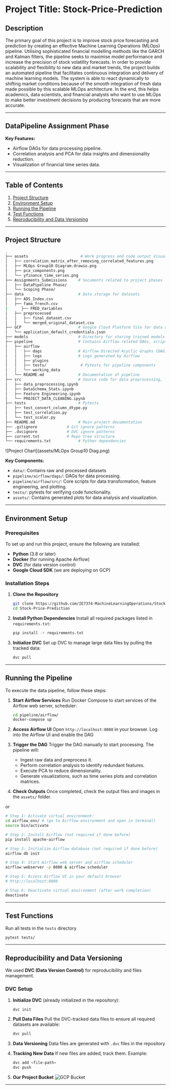 # Project Title: Stock-Price-Prediction

## Description
The primary goal of this project is to improve stock price forecasting and prediction by creating an effective Machine Learning Operations (MLOps) pipeline. Utilising sophisticated financial modelling methods like the GARCH and Kalman filters, the pipeline seeks to maximise model performance and increase the precision of stock volatility forecasts. In order to provide scalability and flexibility to new data and market trends, the project builds an automated pipeline that facilitates continuous integration and delivery of machine learning models. The system is able to react dynamically to shifting market conditions because of the smooth integration of fresh data made possible by this scalable MLOps architecture. In the end, this helps academics, data scientists, and financial analysts who want to use MLOps to make better investment decisions by producing forecasts that are more accurate.

---
## DataPipeline Assignment Phase

**Key Features:**
- Airflow DAGs for data processing pipeline.
- Correlation analysis and PCA for data insights and dimensionality reduction.
- Visualization of financial time series data.
---
## Table of Contents
1. [Project Structure](#project-structure)
2. [Environment Setup](#environment-setup)
3. [Running the Pipeline](#running-the-pipeline)
4. [Test Functions](#test-functions)
5. [Reproducibility and Data Versioning](#reproducibility-and-data-versioning)
---

## Project Structure
```bash
.
├── assets                       # Work progress and code output Visualatiizon
│   ├── correlation_matrix_after_removing_correlated_features.png
│   ├── MLOps Group10 Diagram.drawio.png
│   ├── pca_components.png
│   └── yfinance_time_series.png
├── Assignments_Submissions     # Socuments related to project phases
│   ├── DataPipeline Phase/
│   └── Scoping Phase/
├── data                        # Data storage for datasets
│   ├── ADS_Index.csv
│   ├── fama_french.csv
|      ├── FRED_Variables
│   ├── preprocessed
│   │   ├── final_dataset.csv
│   │   └── merged_original_dataset.csv
├── GCP                         # Google Cloud Platform file for data access
│   └── application_default_credentials.json
├── models                      # Directory for storing trained models (next Phase)
├── pipeline                    # Contains Airflow related DAGs, scripts, logs, and configurations
│   ├── airflow
│   │   ├── dags                # Airflow Directed Acyclic Graphs (DAG) for pipeline management
│   │   ├── logs                # Logs generated by Airflow
│   │   ├── plugins       
│   │   ├── tests/               # Pytests for pipeline components
│   │   └── working_data        
│   └── README.md               # Documentation of pipeline
├── src                         # Source code for data preprocessing, feature engineering and so
│   ├── data_preprocessing.ipynb
│   ├── DataSchema_Stats.ipynb
│   ├── Feature Engineering.ipynb
│   └── PROJECT_DATA_CLEANING.ipynb
├── tests                       # Pytests 
│   ├── test_convert_column_dtype.py
│   ├── test_correlation.py
│   └── test_scaler.py
├── README.md                   # Main project documentation
├── .gitignore             # Git ignore patterns
├── .dvcignore             # DVC ignore patterns
├── current.txt            # Repo tree structure
└── requirements.txt            # Python dependencies

```
![Project Chart](assets/MLOps Group10 Diag.png)

**Key Components:**
- `data/`: Contains raw and processed datasets 
- `pipeline/airflow/dags/`: DAGs for data processing.
- `pipeline/airflow/src/`: Core scripts for data transformation, feature engineering, and plotting.
- `tests/`: pytests for verifying code functionality.
- `assets/`: Contains generated plots for data analysis and visualization.
---

## Environment Setup

### Prerequisites

To set up and run this project, ensure the following are installed:

- **Python** (3.8 or later)
- **Docker** (for running Apache Airflow)
- **DVC** (for data version control)
- **Google Cloud SDK** (we are deploying on GCP)

### Installation Steps

1. **Clone the Repository**
   ```bash
   git clone https://github.com/IE7374-MachineLearningOperations/StockPricePrediction.git
   cd Stock-Price-Prediction
   ```

2. **Install Python Dependencies**
   Install all required packages listed in `requirements.txt`:
   ```bash
   pip install -r requirements.txt
   ```

3. **Initialize DVC**
   Set up DVC to manage large data files by pulling the tracked data:
   ```bash
   dvc pull
   ```
---

## Running the Pipeline

To execute the data pipeline, follow these steps:

1. **Start Airflow Services**
   Run Docker Compose to start services of the Airflow web server, scheduler:
   ```bash
   cd pipeline/airflow/
   docker-compose up
   ```

2. **Access Airflow UI**
   Open `http://localhost:8080` in your browser. Log into the Airflow UI and enable the DAG

3. **Trigger the DAG**
   Trigger the DAG manually to start processing. The pipeline will:
   - Ingest raw data and preprocess it.
   - Perform correlation analysis to identify redundant features.
   - Execute PCA to reduce dimensionality.
   - Generate visualizations, such as time series plots and correlation matrices.

4. **Check Outputs**
   Once completed, check the output files and images in the `assets/` folder.

or 

```sh
# Step 1: Activate virtual environment: 
cd airflow_env/ # (go to Airflow environment and open in terminal)
source bin/activate

# Step 2: Install Airflow (not required if done before)
pip install apache-airflow

# Step 3: Initialize Airflow database (not required if done before)
airflow db init

# Step 4: Start Airflow web server and airflow scheduler
airflow webserver -p 8080 & airflow scheduler

# Step 5: Access Airflow UI in your default browser
# http://localhost:8080

# Step 6: Deactivate virtual environment (after work completion)
deactivate
```

---
## Test Functions
   Run all tests in the `tests` directory
   ```bash
   pytest tests/
   ```
---
## Reproducibility and Data Versioning

We used **DVC (Data Version Control)** for reproducibility and files management.

### DVC Setup
1. **Initialize DVC** (already initialized in the repository):
   ```bash
   dvc init
   ```

2. **Pull Data Files**
   Pull the DVC-tracked data files to ensure all required datasets are available:
   ```bash
   dvc pull
   ```

3. **Data Versioning**
   Data files are generated with `.dvc` files in the repository

4. **Tracking New Data**
   If new files are added, track them. Example:
   ```bash
   dvc add <file-path>
   dvc push
   ```
5. **Our Project Bucket**
![GCP Bucket](assets/gcpbucket.png)

---
